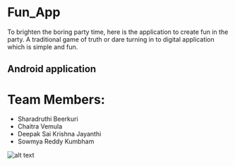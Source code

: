 #  Fun_App
To brighten the boring party time, here is the application to create fun in the party. A traditional game of truth or dare turning in to digital application which is simple and fun.

## Android application

# Team Members: 

* Sharadruthi Beerkuri
* Chaitra Vemula
* Deepak Sai Krishna Jayanthi
* Sowmya Reddy Kumbham

![alt text](https://raw.https://github.com/SOWMYAREDDY97/Tech_Riders_PartyFun_App/blob/master/logo.png)
